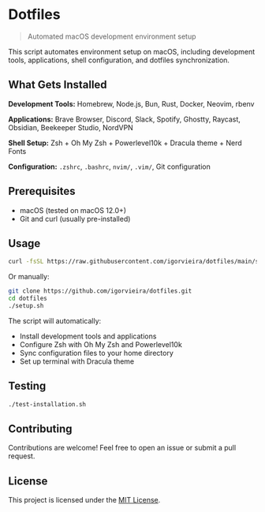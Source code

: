 # Dotfiles

> Automated macOS development environment setup

This script automates environment setup on macOS, including development tools, applications, shell configuration, and dotfiles synchronization.

## What Gets Installed

**Development Tools:** Homebrew, Node.js, Bun, Rust, Docker, Neovim, rbenv

**Applications:** Brave Browser, Discord, Slack, Spotify, Ghostty, Raycast, Obsidian, Beekeeper Studio, NordVPN

**Shell Setup:** Zsh + Oh My Zsh + Powerlevel10k + Dracula theme + Nerd Fonts

**Configuration:** `.zshrc`, `.bashrc`, `nvim/`, `.vim/`, Git configuration

## Prerequisites

- macOS (tested on macOS 12.0+)
- Git and curl (usually pre-installed)

## Usage

```bash
curl -fsSL https://raw.githubusercontent.com/igorvieira/dotfiles/main/setup.sh | bash
```

Or manually:
```bash
git clone https://github.com/igorvieira/dotfiles.git
cd dotfiles
./setup.sh
```

The script will automatically:
- Install development tools and applications
- Configure Zsh with Oh My Zsh and Powerlevel10k
- Sync configuration files to your home directory
- Set up terminal with Dracula theme

## Testing

```bash
./test-installation.sh
```

## Contributing

Contributions are welcome! Feel free to open an issue or submit a pull request.

## License

This project is licensed under the [MIT License](LICENSE).
